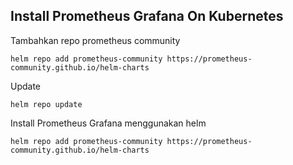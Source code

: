 ## Install Prometheus Grafana On Kubernetes

Tambahkan repo prometheus community
```
helm repo add prometheus-community https://prometheus-community.github.io/helm-charts
```

Update 

```
helm repo update
```

Install Prometheus Grafana menggunakan helm
```
helm repo add prometheus-community https://prometheus-community.github.io/helm-charts
```
